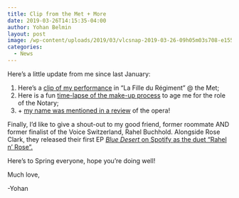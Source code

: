 ```yaml
---
title: Clip from the Met + More
date: 2019-03-26T14:15:35-04:00
author: Yohan Belmin
layout: post
image: /wp-content/uploads/2019/03/vlcsnap-2019-03-26-09h05m03s708-e1553616455397.png
categories:
  - News
---
```


Here&#8217;s a little update from me since last January:&nbsp;

1) Here&#8217;s a&nbsp;<a rel="noreferrer noopener" href="https://vimeo.com/322529496" target="_blank">clip of my performance</a>&nbsp;in &#8220;La Fille du Régiment&#8221; @ the Met;&nbsp;
2) Here is a fun&nbsp;<a rel="noreferrer noopener" href="https://vimeo.com/322531429" target="_blank">time-lapse of the make-up process</a>&nbsp;to age me for the role of the Notary;
3) +&nbsp;<a rel="noreferrer noopener" href="https://operawire.com/metropolitan-opera-2018-19-review-la-fille-du-regiment/" target="_blank">my name was mentioned in a review</a>&nbsp;of the opera!

Finally, I&#8217;d like to give a shout-out to my good friend, former roommate AND former finalist of the Voice Switzerland, Rahel Buchhold. Alongside&nbsp;Rose Clark, they released&nbsp;their first EP&nbsp;<a rel="noreferrer noopener" href="https://open.spotify.com/artist/0R7LNvkzHdOvgzna8EEthI" target="_blank"><em>Blue Desert&nbsp;</em>on Spotify as the duet &#8220;Rahel n&#8217; Rose&#8221;.</a>

Here&#8217;s to Spring everyone, hope you&#8217;re doing well!

Much love,

-Yohan

